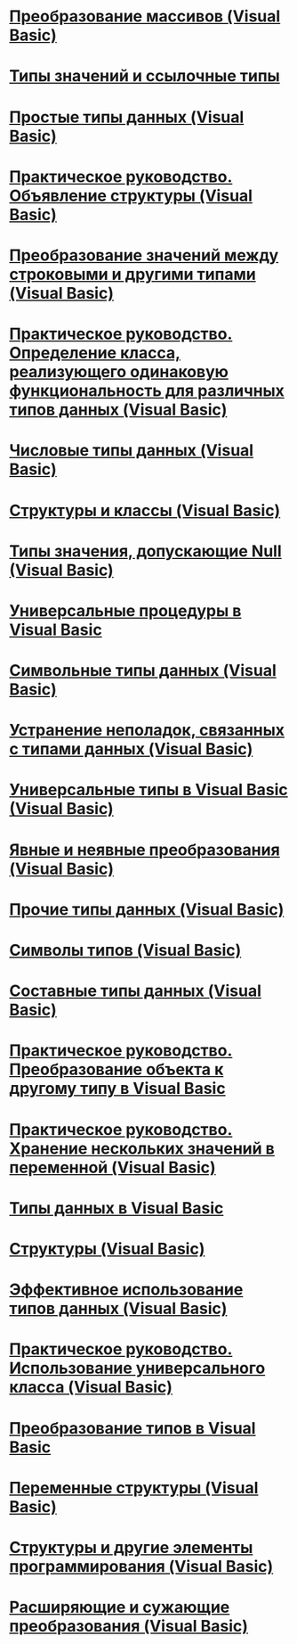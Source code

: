 # [Преобразование массивов (Visual Basic)](array-conversions.md)
# [Типы значений и ссылочные типы](value-types-and-reference-types.md)
# [Простые типы данных (Visual Basic)](elementary-data-types.md)
# [Практическое руководство. Объявление структуры (Visual Basic)](how-to-declare-a-structure.md)
# [Преобразование значений между строковыми и другими типами (Visual Basic)](conversions-between-strings-and-other-types.md)
# [Практическое руководство. Определение класса, реализующего одинаковую функциональность для различных типов данных (Visual Basic)](how-to-define-a-class-that-can-provide-identical-functionality.md)
# [Числовые типы данных (Visual Basic)](numeric-data-types.md)
# [Структуры и классы (Visual Basic)](structures-and-classes.md)
# [Типы значения, допускающие Null (Visual Basic)](nullable-value-types.md)
# [Универсальные процедуры в Visual Basic](generic-procedures.md)
# [Символьные типы данных (Visual Basic)](character-data-types.md)
# [Устранение неполадок, связанных с типами данных (Visual Basic)](troubleshooting-data-types.md)
# [Универсальные типы в Visual Basic (Visual Basic)](generic-types.md)
# [Явные и неявные преобразования (Visual Basic)](implicit-and-explicit-conversions.md)
# [Прочие типы данных (Visual Basic)](miscellaneous-data-types.md)
# [Символы типов (Visual Basic)](type-characters.md)
# [Составные типы данных (Visual Basic)](composite-data-types.md)
# [Практическое руководство. Преобразование объекта к другому типу в Visual Basic](how-to-convert-an-object-to-another-type.md)
# [Практическое руководство. Хранение нескольких значений в переменной (Visual Basic)](how-to-hold-more-than-one-value-in-a-variable.md)
# [Типы данных в Visual Basic](index.md)
# [Структуры (Visual Basic)](structures.md)
# [Эффективное использование типов данных (Visual Basic)](efficient-use-of-data-types.md)
# [Практическое руководство. Использование универсального класса (Visual Basic)](how-to-use-a-generic-class.md)
# [Преобразование типов в Visual Basic](type-conversions.md)
# [Переменные структуры (Visual Basic)](structure-variables.md)
# [Структуры и другие элементы программирования (Visual Basic)](structures-and-other-programming-elements.md)
# [Расширяющие и сужающие преобразования (Visual Basic)](widening-and-narrowing-conversions.md)
